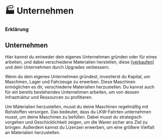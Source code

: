 # 🏭 Unternehmen

### Erklärung <a href="#0-toc-title" id="0-toc-title"></a>

## Unternehmen

Hier kannst du entweder dein eigenes Unternehmen gründen oder für eines arbeiten, und dabei verschiedene Materialien herstellen, diese \[[verkaufen](continental.md)] und dein Unternehmen durch Upgrades verbessern.

Wenn du dein eigenes Unternehmen gründest, investierst du Kapital, um Maschinen, Lager und Fahrzeuge zu erwerben. Diese Maschinen ermöglichen es dir, verschiedene Materialien herzustellen. Du kannst auch für ein bereits bestehendes Unternehmen arbeiten, um von dessen Infrastruktur und Ressourcen zu profitieren.

Um Materialien herzustellen, musst du deine Maschinen regelmäßig mit Rohstoffen versorgen. Das bedeutet, dass du LKW-Fahrten unternehmen musst, um deine Maschinen zu befüllen. Dabei musst du strategisch vorgehen und Geschicklichkeit zeigen, um die Waren sicher ans Ziel zu bringen. Außerdem kannst du Lizenzen erwerben, um eine größere Vielfalt an Materialien herzustellen.